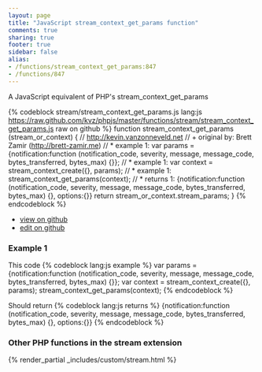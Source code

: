 ```yaml
---
layout: page
title: "JavaScript stream_context_get_params function"
comments: true
sharing: true
footer: true
sidebar: false
alias:
- /functions/stream_context_get_params:847
- /functions/847
---
```

<!-- Generated by Rakefile:build -->
A JavaScript equivalent of PHP's stream_context_get_params

{% codeblock stream/stream_context_get_params.js lang:js https://raw.github.com/kvz/phpjs/master/functions/stream/stream_context_get_params.js raw on github %}
function stream_context_get_params (stream_or_context) {
  // http://kevin.vanzonneveld.net
  // +   original by: Brett Zamir (http://brett-zamir.me)
  // *     example 1: var params = {notification:function (notification_code, severity, message, message_code, bytes_transferred, bytes_max) {}};
  // *     example 1: var context = stream_context_create({}, params);
  // *     example 1: stream_context_get_params(context);
  // *     returns 1: {notification:function (notification_code, severity, message, message_code, bytes_transferred, bytes_max) {}, options:{}}
  return stream_or_context.stream_params;
}
{% endcodeblock %}

 - [view on github](https://github.com/kvz/phpjs/blob/master/functions/stream/stream_context_get_params.js)
 - [edit on github](https://github.com/kvz/phpjs/edit/master/functions/stream/stream_context_get_params.js)

### Example 1
This code
{% codeblock lang:js example %}
var params = {notification:function (notification_code, severity, message, message_code, bytes_transferred, bytes_max) {}};
var context = stream_context_create({}, params);
stream_context_get_params(context);
{% endcodeblock %}

Should return
{% codeblock lang:js returns %}
{notification:function (notification_code, severity, message, message_code, bytes_transferred, bytes_max) {}, options:{}}
{% endcodeblock %}


### Other PHP functions in the stream extension
{% render_partial _includes/custom/stream.html %}
